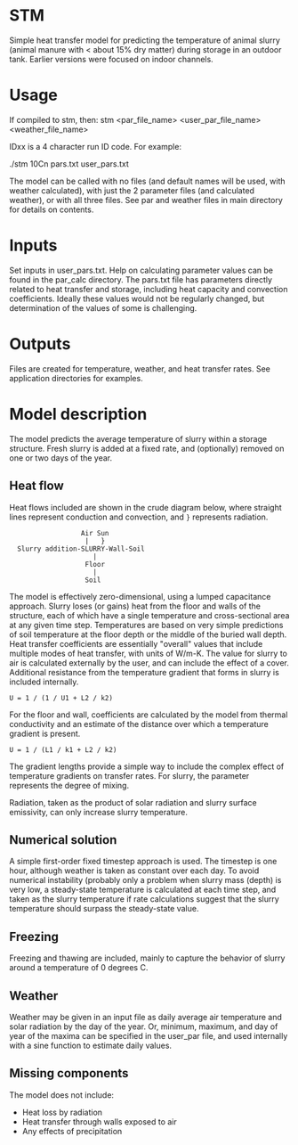 # STM
Simple heat transfer model for predicting the temperature of animal slurry (animal manure with < about 15% dry matter) during storage in an outdoor tank.
Earlier versions were focused on indoor channels.

# Usage
If compiled to stm, then:
stm <IDxx> <par_file_name> <user_par_file_name> <weather_file_name>

IDxx is a 4 character run ID code.
For example:

./stm 10Cn pars.txt user_pars.txt

The model can be called with no files (and default names will be used, with weather calculated), with just the 2 parameter files (and calculated weather), or with all three files. 
See par and weather files in main directory for details on contents.

# Inputs
Set inputs in user_pars.txt. Help on calculating parameter values can be found in the par_calc directory. The pars.txt file has parameters directly related to heat transfer and storage, including heat capacity and convection coefficients. Ideally these values would not be regularly changed, but determination of the values of some is challenging.
  
# Outputs
Files are created for temperature, weather, and heat transfer rates. See application directories for examples.

# Model description
The model predicts the average temperature of slurry within a storage structure.
Fresh slurry is added at a fixed rate, and (optionally) removed on one or two days of the year.

## Heat flow
Heat flows included are shown in the crude diagram below, where straight lines represent conduction and convection, and `}` represents radiation.

```
                  Air Sun
                   |   }
  Slurry addition-SLURRY-Wall-Soil
                     |
                   Floor
                     |
                   Soil
```

The model is effectively zero-dimensional, using a lumped capacitance approach.
Slurry loses (or gains) heat from the floor and walls of the structure, each of which have a single temperature and cross-sectional area at any given time step.
Temperatures are based on very simple predictions of soil temperature at the floor depth or the middle of the buried wall depth.
Heat transfer coefficients are essentially "overall" values that include multiple modes of heat transfer, with units of W/m-K.
The value for slurry to air is calculated externally by the user, and can include the effect of a cover.
Additional resistance from the temperature gradient that forms in slurry is included internally.

```
U = 1 / (1 / U1 + L2 / k2)
```

For the floor and wall, coefficients are calculated by the model from thermal conductivity and an estimate of the distance over which a temperature gradient is present.

```
U = 1 / (L1 / k1 + L2 / k2)
```

The gradient lengths provide a simple way to include the complex effect of temperature gradients on transfer rates.
For slurry, the parameter represents the degree of mixing.

Radiation, taken as the product of solar radiation and slurry surface emissivity, can only increase slurry temperature.

## Numerical solution
A simple first-order fixed timestep approach is used.
The timestep is one hour, although weather is taken as constant over each day.
To avoid numerical instability (probably only a problem when slurry mass (depth) is very low, a steady-state temperature is calculated at each time step, and taken as the slurry temperature if rate calculations suggest that the slurry temperature should surpass the steady-state value.

## Freezing
Freezing and thawing are included, mainly to capture the behavior of slurry around a temperature of 0 degrees C.

## Weather
Weather may be given in an input file as daily average air temperature and solar radiation by the day of the year.
Or, minimum, maximum, and day of year of the maxima can be specified in the user_par file, and used internally with a sine function to estimate daily values.

## Missing components
The model does not include:
* Heat loss by radiation
* Heat transfer through walls exposed to air
* Any effects of precipitation
